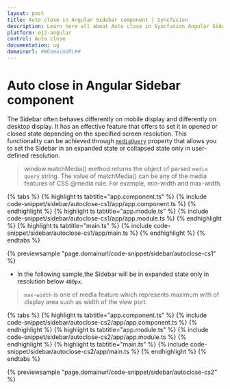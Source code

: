 ```yaml
---
layout: post
title: Auto close in Angular Sidebar component | Syncfusion
description: Learn here all about Auto close in Syncfusion Angular Sidebar component of Syncfusion Essential JS 2 and more.
platform: ej2-angular
control: Auto close 
documentation: ug
domainurl: ##DomainURL##
---
```


# Auto close in Angular Sidebar component

The Sidebar often behaves differently on mobile display and differently on desktop display.
It has an effective feature that offers to set it in opened or closed state depending on the specified screen resolution.
This functionality can be achieved through [`mediaQuery`](https://ej2.syncfusion.com/angular/documentation/api/sidebar/#mediaquery) property that allows you to set the Sidebar in an expanded state
 or collapsed state only in user-defined resolution.

> window.matchMedia() method returns the object of parsed `media query` string.
The value of matchMedia() can be any of the media features of CSS @media rule. For example, min-width and max-width.

{% tabs %}
{% highlight ts tabtitle="app.component.ts" %}
{% include code-snippet/sidebar/autoclose-cs1/app/app.component.ts %}
{% endhighlight %}
{% highlight ts tabtitle="app.module.ts" %}
{% include code-snippet/sidebar/autoclose-cs1/app/app.module.ts %}
{% endhighlight %}
{% highlight ts tabtitle="main.ts" %}
{% include code-snippet/sidebar/autoclose-cs1/app/main.ts %}
{% endhighlight %}
{% endtabs %}
  
{% previewsample "page.domainurl/code-snippet/sidebar/autoclose-cs1" %}

* In the following sample,the Sidebar will be in expanded state only in resolution below `400px`.

> `max-width` is one of media feature which represents maximum with of display area such as width of the view port.

{% tabs %}
{% highlight ts tabtitle="app.component.ts" %}
{% include code-snippet/sidebar/autoclose-cs2/app/app.component.ts %}
{% endhighlight %}
{% highlight ts tabtitle="app.module.ts" %}
{% include code-snippet/sidebar/autoclose-cs2/app/app.module.ts %}
{% endhighlight %}
{% highlight ts tabtitle="main.ts" %}
{% include code-snippet/sidebar/autoclose-cs2/app/main.ts %}
{% endhighlight %}
{% endtabs %}
  
{% previewsample "page.domainurl/code-snippet/sidebar/autoclose-cs2" %}